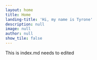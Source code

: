 ```yaml
---
layout: home
title: Home
landing-title: 'Hi, my name is Tyrone'
description: null
image: null
author: null
show_tile: false
---
```


This is index.md needs to edited
